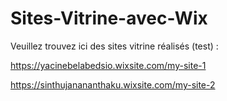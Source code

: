 # Sites-Vitrine-avec-Wix
Veuillez trouvez ici des sites vitrine réalisés (test) : 

https://yacinebelabedsio.wixsite.com/my-site-1

https://sinthujanananthaku.wixsite.com/my-site-2


